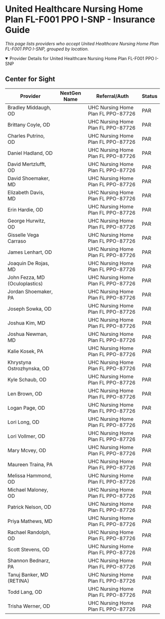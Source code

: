 # United Healthcare Nursing Home Plan FL-F001 PPO I-SNP - Insurance Guide

*This page lists providers who accept United Healthcare Nursing Home Plan FL-F001 PPO I-SNP, grouped by location.*

<details open><summary>Provider Details for United Healthcare Nursing Home Plan FL-F001 PPO I-SNP</summary>

## Center for Sight

| Provider | NextGen Name | Referral/Auth | Status |
|----------|-------------|--------------|--------|
| Bradley Middaugh, OD |  | UHC Nursing Home Plan FL PPO-87726 | PAR |
| Brittany Coyle, OD |  | UHC Nursing Home Plan FL PPO-87726 | PAR |
| Charles Putrino, OD |  | UHC Nursing Home Plan FL PPO-87726 | PAR |
| Daniel Hadland, OD |  | UHC Nursing Home Plan FL PPO-87726 | PAR |
| David Mertzlufft, OD |  | UHC Nursing Home Plan FL PPO-87726 | PAR |
| David Shoemaker, MD |  | UHC Nursing Home Plan FL PPO-87726 | PAR |
| Elizabeth Davis, MD |  | UHC Nursing Home Plan FL PPO-87726 | PAR |
| Erin Hardie, OD |  | UHC Nursing Home Plan FL PPO-87726 | PAR |
| George Hurwitz, OD |  | UHC Nursing Home Plan FL PPO-87726 | PAR |
| Gisselle Vega Carraso |  | UHC Nursing Home Plan FL PPO-87726 | PAR |
| James Lenhart, OD |  | UHC Nursing Home Plan FL PPO-87726 | PAR |
| Joaquin De Rojas, MD |  | UHC Nursing Home Plan FL PPO-87726 | PAR |
| John Fezza, MD (Oculoplastics) |  | UHC Nursing Home Plan FL PPO-87726 | PAR |
| Jordan Shoemaker, PA |  | UHC Nursing Home Plan FL PPO-87726 | PAR |
| Joseph Sowka, OD |  | UHC Nursing Home Plan FL PPO-87726 | PAR |
| Joshua Kim, MD |  | UHC Nursing Home Plan FL PPO-87726 | PAR |
| Joshua Newman, MD |  | UHC Nursing Home Plan FL PPO-87726 | PAR |
| Kalie Kosek, PA |  | UHC Nursing Home Plan FL PPO-87726 | PAR |
| Khrystyna Ostrozhynska, OD |  | UHC Nursing Home Plan FL PPO-87726 | PAR |
| Kyle Schaub, OD |  | UHC Nursing Home Plan FL PPO-87726 | PAR |
| Len Brown, OD |  | UHC Nursing Home Plan FL PPO-87726 | PAR |
| Logan Page, OD |  | UHC Nursing Home Plan FL PPO-87726 | PAR |
| Lori Long, OD |  | UHC Nursing Home Plan FL PPO-87726 | PAR |
| Lori Vollmer, OD |  | UHC Nursing Home Plan FL PPO-87726 | PAR |
| Mary Mcvey, OD |  | UHC Nursing Home Plan FL PPO-87726 | PAR |
| Maureen Traina, PA |  | UHC Nursing Home Plan FL PPO-87726 | PAR |
| Melissa Hammond, OD |  | UHC Nursing Home Plan FL PPO-87726 | PAR |
| Michael Maloney, OD |  | UHC Nursing Home Plan FL PPO-87726 | PAR |
| Patrick Nelson, OD |  | UHC Nursing Home Plan FL PPO-87726 | PAR |
| Priya Mathews, MD |  | UHC Nursing Home Plan FL PPO-87726 | PAR |
| Rachael Randolph, OD |  | UHC Nursing Home Plan FL PPO-87726 | PAR |
| Scott Stevens, OD |  | UHC Nursing Home Plan FL PPO-87726 | PAR |
| Shannon Bednarz, PA |  | UHC Nursing Home Plan FL PPO-87726 | PAR |
| Tanuj Banker, MD (RETINA) |  | UHC Nursing Home Plan FL PPO-87726 | PAR |
| Todd Lang, OD |  | UHC Nursing Home Plan FL PPO-87726 | PAR |
| Trisha Werner, OD |  | UHC Nursing Home Plan FL PPO-87726 | PAR |

</details>

